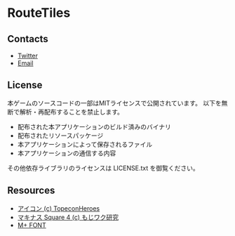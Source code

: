 # RouteTiles

## Contacts
- [Twitter](https://twitter.com/wraikny)
- [Email](writtenknown@gmail.com)

## License
本ゲームのソースコードの一部はMITライセンスで公開されています。
以下を無断で解析・再配布することを禁止します。
- 配布された本アプリケーションのビルド済みのバイナリ
- 配布されたリソースパッケージ
- 本アプリケーションによって保存されるファイル
- 本アプリケーションの通信する内容

その他依存ライブラリのライセンスは LICENSE.txt を御覧ください。

## Resources
- [アイコン (c) TopeconHeroes](https://icooon-mono.com/)
- [マキナス Square 4 (c) もじワク研究](https://moji-waku.com/makinas/)
- [M+ FONT](https://mplus-fonts.osdn.jp/)
